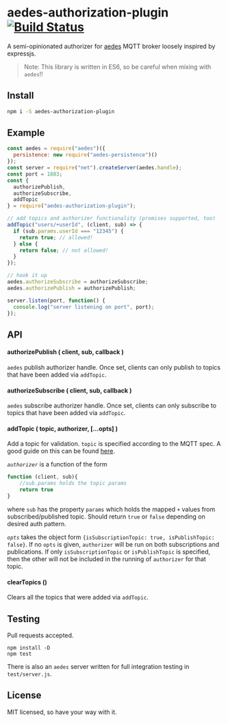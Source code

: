 # aedes-authorization-plugin&nbsp;&nbsp;[![Build Status](https://travis-ci.org/bjyurkovich/aedes-authorization-plugin.svg)](bjyurkovich/aedes-authorization-plugin)

A semi-opinionated authorizer for [aedes](https://github.com/mcollina/aedes) MQTT broker loosely inspired by expressjs.

> Note: This library is written in ES6, so be careful when mixing with `aedes`!!

## Install

```bash
npm i -S aedes-authorization-plugin
```

## Example

```javascript
const aedes = require("aedes")({
  persistence: new require("aedes-persistence")()
});
const server = require("net").createServer(aedes.handle);
const port = 1883;
const {
  authorizePublish,
  authorizeSubscribe,
  addTopic
} = require("aedes-authorization-plugin");

// add topics and authorizer functionality (promises supported, too)
addTopic("users/+userId", (client, sub) => {
  if (sub.params.userId === "12345") {
    return true; // allowed!
  } else {
    return false; // not allowed!
  }
});

// hook it up
aedes.authorizeSubscribe = authorizeSubscribe;
aedes.authorizePublish = authorizePublish;

server.listen(port, function() {
  console.log("server listening on port", port);
});
```

## API

#### authorizePublish ( client, sub, callback )

`aedes` publish authorizer handle. Once set, clients can only publish to topics that have been added via `addTopic`.

#### authorizeSubscribe ( client, sub, callback )

`aedes` subscribe authorizer handle. Once set, clients can only subscribe to topics that have been added via `addTopic`. 

#### addTopic ( topic, authorizer, [...opts] )

Add a topic for validation. `topic` is specified according to the MQTT spec. A good guide on this can be found [here](http://www.steves-internet-guide.com/understanding-mqtt-topics/).

_`authorizer`_ is a function of the form

```javascript
function (client, sub){
	//sub.params holds the topic params
	return true
}
```

where `sub` has the property `params` which holds the mapped `+` values from subscribed/published topic.  Should return `true` or `false` depending on desired auth pattern.


_`opts`_ takes the object form `{isSubscriptionTopic: true, isPublishTopic: false}`. If no `opts` is given, `authorizer` will be run on both subscriptions and publications. If only `isSubscriptionTopic` or `isPublishTopic` is specified, then the other will not be included in the running of `authorizer` for that topic.

#### clearTopics ()

Clears all the topics that were added via `addTopic`.

## Testing

Pull requests accepted.

```
npm install -D
npm test
```

There is also an `aedes` server written for full integration testing in `test/server.js`.

## License

MIT licensed, so have your way with it.
